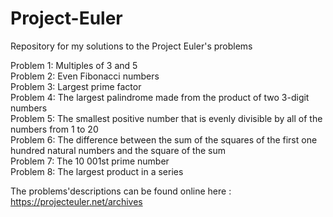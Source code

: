 # Project-Euler
Repository for my solutions to the Project Euler's problems

Problem 1: Multiples of 3 and 5\
Problem 2: Even Fibonacci numbers\
Problem 3: Largest prime factor\
Problem 4: The largest palindrome made from the product of two 3-digit numbers\
Problem 5: The smallest positive number that is evenly divisible by all of the numbers from 1 to 20\
Problem 6: The difference between the sum of the squares of the first one hundred natural numbers and the square of the sum\
Problem 7: The 10 001st prime number\
Problem 8: The largest product in a series

The problems'descriptions can be found online here : https://projecteuler.net/archives
